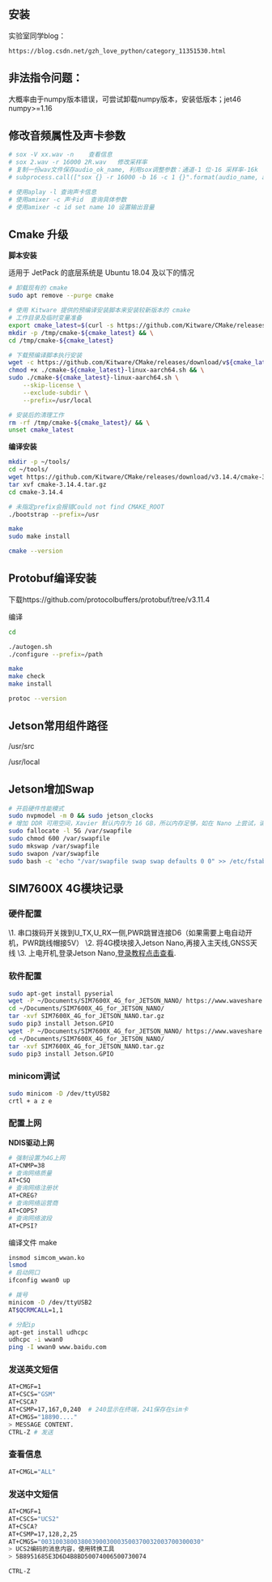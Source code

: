 ## 安装

实验室同学blog：

`https://blog.csdn.net/gzh_love_python/category_11351530.html`



## 非法指令问题：

大概率由于numpy版本错误，可尝试卸载numpy版本，安装低版本；jet46 numpy>=1.16



## 修改音频属性及声卡参数

```bash
# sox -V xx.wav -n    查看信息
# sox 2.wav -r 16000 2R.wav   修改采样率
# 复制一份wav文件保存audio_ok_name, 利用sox调整参数：通道-1 位-16 采样率-16k
# subprocess.call(["sox {} -r 16000 -b 16 -c 1 {}".format(audio_name, audio_ok_name)], shell=True)

# 使用aplay -l 查询声卡信息
# 使用amixer -c 声卡id  查询具体参数
# 使用amixer -c id set name 10 设置输出音量 
```



## Cmake 升级

**脚本安装**

适用于 JetPack 的底层系统是 Ubuntu 18.04 及以下的情况

```bash
# 卸载现有的 cmake
sudo apt remove --purge cmake

# 使用 Kitware 提供的预编译安装脚本来安装较新版本的 cmake
# 工作目录及临时变量准备
export cmake_latest=$(curl -s https://github.com/Kitware/CMake/releases/latest | grep -oE "\/tag\/v([[:digit:]]|\.)+" | grep -oE "([[:digit:]]|\.)+") && \
mkdir -p /tmp/cmake-${cmake_latest} && \
cd /tmp/cmake-${cmake_latest}

# 下载预编译脚本执行安装
wget -c https://github.com/Kitware/CMake/releases/download/v${cmake_latest}/cmake-${cmake_latest}-linux-aarch64.sh && \
chmod +x ./cmake-${cmake_latest}-linux-aarch64.sh && \
sudo ./cmake-${cmake_latest}-linux-aarch64.sh \
    --skip-license \
    --exclude-subdir \
    --prefix=/usr/local

# 安装后的清理工作
rm -rf /tmp/cmake-${cmake_latest}/ && \
unset cmake_latest

```

**编译安装**

```bash
mkdir -p ~/tools/
cd ~/tools/
wget https://github.com/Kitware/CMake/releases/download/v3.14.4/cmake-3.14.4.tar.gz
tar xvf cmake-3.14.4.tar.gz
cd cmake-3.14.4

# 未指定prefix会报错Could not find CMAKE_ROOT
./bootstrap --prefix=/usr

make
sudo make install

cmake --version
```



## Protobuf编译安装

下载https://github.com/protocolbuffers/protobuf/tree/v3.11.4

编译

```bash
cd 

./autogen.sh
./configure --prefix=/path

make 
make check
make install

protoc --version
```



## Jetson常用组件路径

/usr/src

/usr/local



## Jetson增加Swap

```bash
# 开启硬件性能模式
sudo nvpmodel -m 0 && sudo jetson_clocks
# 增加 DDR 可用空间，Xavier 默认内存为 16 GB，所以内存足够，如在 Nano 上尝试，请执行如下操作。
sudo fallocate -l 5G /var/swapfile
sudo chmod 600 /var/swapfile
sudo mkswap /var/swapfile
sudo swapon /var/swapfile
sudo bash -c 'echo "/var/swapfile swap swap defaults 0 0" >> /etc/fstab'
```



## SIM7600X 4G模块记录

### 硬件配置

\1. 串口拨码开关拨到U_TX,U_RX一侧,PWR跳冒连接D6（如果需要上电自动开机，PWR跳线帽接5V）
\2. 将4G模块接入Jetson Nano,再接入主天线,GNSS天线
\3. 上电开机,登录Jetson Nano,[登录教程点击查看](https://www.waveshare.net/study/portal.php?mod=view&aid=894).



### 软件配置

```bash
sudo apt-get install pyserial
wget -P ~/Documents/SIM7600X_4G_for_JETSON_NANO/ https://www.waveshare.net/w/upload/6/64/SIM7600X_4G_for_JETSON_NANO.tar.gz
cd ~/Documents/SIM7600X_4G_for_JETSON_NANO/
tar -xvf SIM7600X_4G_for_JETSON_NANO.tar.gz
sudo pip3 install Jetson.GPIO
wget -P ~/Documents/SIM7600X_4G_for_JETSON_NANO/ https://www.waveshare.net/w/upload/6/64/SIM7600X_4G_for_JETSON_NANO.tar.gz
cd ~/Documents/SIM7600X_4G_for_JETSON_NANO/
tar -xvf SIM7600X_4G_for_JETSON_NANO.tar.gz
sudo pip3 install Jetson.GPIO
```



### minicom调试

```bash
sudo minicom -D /dev/ttyUSB2 
crtl + a z e 
```



### 配置上网

**NDIS驱动上网**

```bash
# 强制设置为4G上网
AT+CNMP=38
# 查询网络质量
AT+CSQ
# 查询网络注册状
AT+CREG?
# 查询网络运营商
AT+COPS?
# 查询网络波段
AT+CPSI?
```

编译文件 make

```bash
insmod simcom_wwan.ko
lsmod
# 启动网口
ifconfig wwan0 up

# 拨号
minicom -D /dev/ttyUSB2
AT$QCRMCALL=1,1

# 分配ip
apt-get install udhcpc
udhcpc -i wwan0
ping -I wwan0 www.baidu.com
```



### 发送英文短信

```bash
AT+CMGF=1
AT+CSCS="GSM"
AT+CSCA?
AT+CSMP=17,167,0,240  # 240显示在终端，241保存在sim卡
AT+CMGS="18890...."
> MESSAGE CONTENT.
CTRL-Z # 发送
```



### 查看信息

```bash
AT+CMGL="ALL"
```



### 发送中文短信

```bash
AT+CMGF=1
AT+CSCS="UCS2"
AT+CSCA?
AT+CSMP=17,128,2,25
AT+CMGS="00310038003800390030003500370032003700300030"
> UCS2编码的消息内容，使用转换工具
> 5B8951685E3D6D4B8BD50074006500730074

CTRL-Z
```

